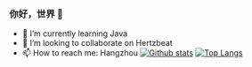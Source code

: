 <!--
**Ceilzcx/Ceilzcx** is a ✨ _special_ ✨ repository because its `README.md` (this file) appears on your GitHub profile.

Here are some ideas to get you started:

- 🔭 I’m currently working on ...
- 🌱 I’m currently learning ...
- 👯 I’m looking to collaborate on ...
- 🤔 I’m looking for help with ...
- 💬 Ask me about ...
- 📫 How to reach me: ...
- 😄 Pronouns: ...
- ⚡ Fun fact: ...
-->
### 你好，世界 👋
- 🌱 I’m currently learning Java
- 👯 I’m looking to collaborate on Hertzbeat
- 📫 How to reach me: Hangzhou
[![Github stats](https://github-readme-stats.vercel.app/api?username=Ceilzcx&show_icons=true&include_all_commits=true)](https://github.com/Ceilzcx/github-readme-stats)
[![Top Langs](https://github-readme-stats.vercel.app/api/top-langs/?username=Ceilzcx&layout=compact)](https://github.com/Ceilzcx/github-readme-stats)
